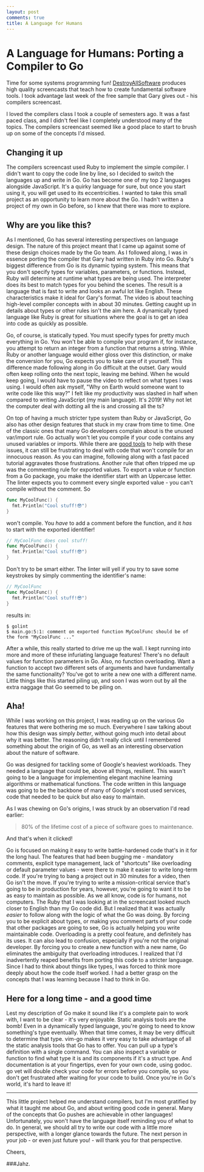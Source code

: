 ```yaml
---
layout: post
comments: true
title: A Language for Humans
---
```


# A Language for Humans: Porting a Compiler to Go

Time for some systems programming fun! [DestroyAllSoftware](https://www.destroyallsoftware.com/screencasts) produces high quality screencasts that teach how to create fundamental software tools. I took advantage last week of the free sample that Gary gives out - his compilers screencast. 

I loved the compilers class I took a couple of semesters ago. It was a fast paced class, and I didn't feel like I completely understood many of the topics. The compilers screencast seemed like a good place to start to brush up on some of the concepts I'd missed.

## Changing it up

The compilers screencast used Ruby to implement the simple compiler. I didn't want to copy the code line by line, so I decided to switch the languages up and write in Go. Go has become one of my top 2 languages alongside JavaScript. It's a quirky language for sure, but once you start using it, you will get used to its eccentricities. I wanted to take this small project as an opportunity to learn more about the Go. I hadn't written a project of my own in Go before, so I knew that there was more to explore.

## Why are you like this?

As I mentioned, Go has several interesting perspectives on language design. The nature of this project meant that I came up against some of these design choices made by the Go team. As I followed along, I was in essence porting the compiler that Gary had written in Ruby into Go. Ruby's biggest difference from Go is its dynamic typing system. This means that you don't specify types for variables, parameters, or functions. Instead, Ruby will determine at runtime what types are being used. The interpreter does its best to match types for you behind the scenes. The result is a language that is fast to write and looks an awful lot like English. These characteristics make it ideal for Gary's format. The video is about teaching high-level compiler concepts with in about 30 minutes. Getting caught up in details about types or other rules isn't the aim here. A dynamically typed language like Ruby is great for situations where the goal is to get an idea into code as quickly as possible.

Go, of course, is statically typed. You must specify types for pretty much everything in Go. You won't be able to compile your program if, for instance, you attempt to return an integer from a function that returns a string. While Ruby or another language would either gloss over this distinction, or make the conversion for you, Go expects you to take care of it yourself. This difference made following along in Go difficult at the outset. Gary would often keep rolling onto the next topic, leaving me behind. When he would keep going, I would have to pause the video to reflect on what types I was using. I would often ask myself, "Why on Earth would someone want to write code like this way?" I felt like my productivity was slashed in half when compared to writing JavaScript (my main language). It's 2019! Why not let the computer deal with dotting all the is and crossing all the ts?

On top of having a much stricter type system than Ruby or JavaScript, Go also has other design features that stuck in my craw from time to time. One of the classic ones that many Go developers complain about is the unused var/import rule. Go actually won't let you compile if your code contains any unused variables or imports. While there are [good tools](https://godoc.org/golang.org/x/tools/cmd/goimports) to help with these issues, it can still be frustrating to deal with code that won't compile for an innocuous reason. As you can imagine, following along with a fast paced tutorial aggravates those frustrations. Another rule that often tripped me up was the commenting rule for exported values. To export a value or function from a Go package, you make the identifier start with an Uppercase letter. The linter expects you to comment every single exported value - you can't compile without the comment. So

```go
func MyCoolFunc() {
  fmt.Println("Cool stuff!😎")
}
```

won't compile. You _have_ to add a comment before the function, and it _has_ to start with the exported identifier! 

```go
// MyCoolFunc does cool stuff!
func MyCoolFunc() {
  fmt.Println("Cool stuff!😎")
}
```

Don't try to be smart either. The linter will yell if you try to save some keystrokes by simply commenting the identifier's name:

```go
// MyCoolFunc
func MyCoolFunc() {
  fmt.Println("Cool stuff!😎")
}
```

results in:

```
$ golint
$ main.go:5:1: comment on exported function MyCoolFunc should be of the form "MyCoolFunc ..."
```

After a while, this really started to drive me up the wall. I kept running into more and more of these infuriating language features! There's no default values for function parameters in Go. Also, no function overloading. Want a function to accept two different sets of arguments and have fundamentally the same functionality? You've got to write a new one with a different name. Little things like this started piling up, and soon I was worn out by all the extra naggage that Go seemed to be piling on.

## Aha!

While I was working on this project, I was reading up on the various Go features that were bothering me so much. Everywhere I saw talking about how this design was simply *better*, without going much into detail about why it was better. The reasoning didn't really click until I remembered something about the origin of Go, as well as an interesting observation about the nature of software.

Go was designed for tackling some of Google's heaviest workloads. They needed a language that could be, above all things, resilient. This wasn't going to be a language for implementing elegant machine learning algorithms or mathematical functions. The code written in this language was going to be the backbone of many of Google's most used services, code that needed to be quick but also easy to maintain.

As I was chewing on Go's origins, I was struck by an observation I'd read earlier:

> 80% of the lifetime cost of a piece of software goes to maintenance.

And that's when it clicked!

Go is focused on making it easy to write battle-hardened code that's in it for the long haul. The features that had been bugging me - mandatory comments, explicit type management, lack of "shortcuts" like overloading or default parameter values - were there to make it easier to write long-term code. If you're trying to bang a project out in 30 minutes for a video, then Go isn't the move. If you're trying to write a mission-critical service that's going to be in production for years, however, you're going to want it to be as easy to maintain as possible. As we all know, code is for humans, not computers. The Ruby that I was looking at in the screencast looked much closer to English than my Go code did. But I realized that it was actually *easier* to follow along with the logic of what the Go was doing. By forcing you to be explicit about types, or making you comment parts of your code that other packages are going to see, Go is actually helping you write maintainable code. Overloading is a pretty cool feature, and definitely has its uses. It can also lead to confusion, especially if you're not the original developer. By forcing you to create a new function with a new name, Go eliminates the ambiguity that overloading introduces. I realized that I'd inadvertently reaped benefits from porting this code to a stricter language. Since I had to think about things like types, I was forced to think more deeply about how the code itself worked. I had a better grasp on the concepts that I was learning because I had to think in Go.

## Here for a long time - and a good time

Lest my description of Go make it sound like it's a complete pain to work with, I want to be clear - it's very enjoyable. Static analysis tools are the bomb! Even in a dynamically typed language, you're going to need to know something's type eventually. When that time comes, it may be very difficult to determine that type. vim-go makes it very easy to take advantage of all the static analysis tools that Go has to offer. You can pull up a type's definition with a single command. You can also inspect a variable or function to find what type it is and its components if it's a struct type. And documentation is at your fingertips, even for your own code, using godoc. go vet will double check your code for errors before you compile, so you don't get frustrated after waiting for your code to build. Once you're in Go's world, it's hard to leave it!

---

This little project helped me understand compilers, but I'm most gratified by what it taught me about Go, and about writing good code in general. Many of the concepts that Go pushes are achievable in other languages! Unfortunately, you won't have the language itself reminding you of what to do. In general, we should all try to write our code with a little more perspective, with a longer glance towards the future. The next person in your job - or even just future you! - will thank you for that perspective.

Cheers,

###Jahz.
